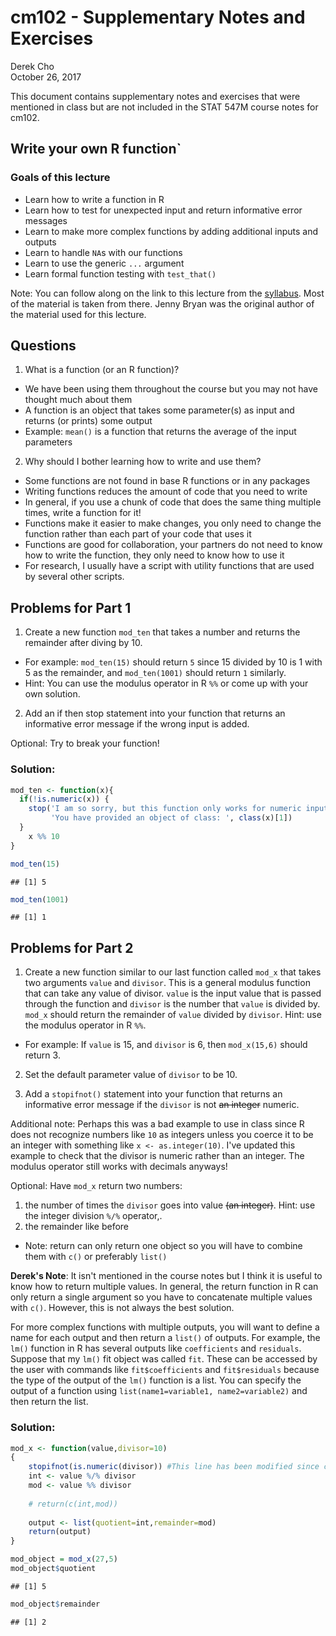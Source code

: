 # cm102 - Supplementary Notes and Exercises
Derek Cho  
October 26, 2017  


This document contains supplementary notes and exercises that were mentioned in class but are not included in the STAT 547M course notes for cm102.

## Write your own R function`


### Goals of this lecture

- Learn how to write a function in R
- Learn how to test for unexpected input and return informative error messages
- Learn to make more complex functions by adding additional inputs and outputs
- Learn to handle `NA`s with our functions
- Learn to use the generic `...` argument
- Learn formal function testing with `test_that()`



Note: You can follow along on the link to this lecture from the [syllabus](http://stat545.com/syllabus.html). Most of the material is taken from there. Jenny Bryan was the original author of the material used for this lecture.






## Questions

1. What is a function (or an R function)?

- We have been using them throughout the course but you may not have thought much about them
- A function is an object that takes some parameter(s) as input and returns (or prints) some output
- Example: `mean()` is a function that returns the average of the input parameters 


2. Why should I bother learning how to write and use them?

- Some functions are not found in base R functions or in any packages
- Writing functions reduces the amount of code that you need to write
- In general, if you use a chunk of code that does the same thing multiple times, write a function for it!
- Functions make it easier to make changes, you only need to change the function rather than each part of your code that uses it
- Functions are good for collaboration, your partners do not need to know how to write the function, they only need to know how to use it
- For research, I usually have a script with utility functions that are used by several other scripts.



## Problems for Part 1
1. Create a new function `mod_ten` that takes a number and returns the remainder after diving by 10.
 - For example: `mod_ten(15)` should return `5` since 15 divided by 10 is 1 with 5 as the remainder, and `mod_ten(1001)` should return `1` similarly.
 - Hint: You can use the modulus operator in R `%%` or come up with your own solution.
	
2. Add an if then stop statement into your function that returns an informative error message if the wrong input is added.

Optional: Try to break your function!


### Solution:


```r
mod_ten <- function(x){
  if(!is.numeric(x)) {
    stop('I am so sorry, but this function only works for numeric input!\n',
         'You have provided an object of class: ', class(x)[1])
  }
	x %% 10
}

mod_ten(15)
```

```
## [1] 5
```

```r
mod_ten(1001)
```

```
## [1] 1
```


## Problems for Part 2

1. Create a new function similar to our last function called `mod_x` that takes two arguments `value` and `divisor`. This is a general modulus function that can take any value of divisor. `value` is the input value that is passed through the function and `divisor` is the number that `value` is divided by. `mod_x` should return the remainder of `value` divided by `divisor`. Hint: use the modulus operator in R `%%`.
- For example: If `value` is 15, and `divisor` is 6, then `mod_x(15,6)` should return 3.

2. Set the default parameter value of `divisor` to be 10.

3. Add a `stopifnot()` statement into your function that returns an informative error message if the `divisor` is not ~~an integer~~ numeric.

Additional note: Perhaps this was a bad example to use in class since R does not recognize numbers like `10` as integers unless you coerce it to be an integer with something like `x <- as.integer(10)`. I've updated this example to check that the divisor is numeric rather than an integer. The modulus operator still works with decimals anyways!

Optional: Have `mod_x` return two numbers:
 1. the number of times the `divisor` goes into value ~~(an integer)~~. Hint: use the integer division `%/%` operator,.
 2. the remainder like before
 - Note: return can only return one object so you will have to combine them with `c()` or preferably `list()`

__Derek's Note__: It isn't mentioned in the course notes but I think it is useful to know how to return multiple values. In general, the return function in R can only return a single argument so you have to concatenate multiple values with `c()`. However, this is not always the best solution. 

For more complex functions with multiple outputs, you will want to define a name for each output and then return a `list()` of outputs. For example, the `lm()` function in R has several outputs like `coefficients` and `residuals`. Suppose that my `lm()` fit object was called `fit`. These can be accessed by the user with commands like `fit$coefficients` and `fit$residuals` because the type of the output of the `lm()` function is a list. You can specify the output of a function using `list(name1=variable1, name2=variable2)` and then return the list.

### Solution:


```r
mod_x <- function(value,divisor=10)
{
	stopifnot(is.numeric(divisor)) #This line has been modified since class (also removed incorrect "!")
	int <- value %/% divisor
	mod <- value %% divisor
	
	# return(c(int,mod))
	
	output <- list(quotient=int,remainder=mod)
	return(output)
}

mod_object = mod_x(27,5)
mod_object$quotient
```

```
## [1] 5
```

```r
mod_object$remainder
```

```
## [1] 2
```


